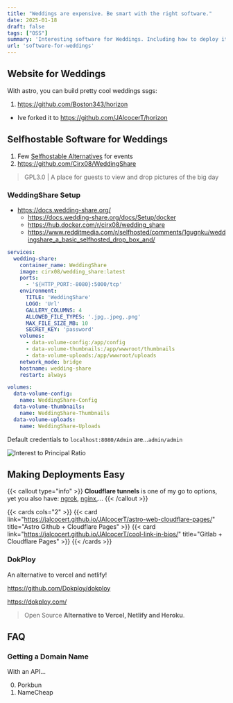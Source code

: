 ```yaml
---
title: "Weddings are expensive. Be smart with the right software."
date: 2025-01-18
draft: false
tags: ["OSS"]
summary: 'Interesting software for Weddings. Including how to deploy it with Dokploy'
url: 'software-for-weddings'
---
```


<!-- 
* Weddings...
* bodas.net
http://divephiphiisland.com/ -->


## Website for Weddings

With astro, you can build pretty cool weddings ssgs:

1. https://github.com/Boston343/horizon
* Ive forked it to https://github.com/JAlcocerT/horizon

## Selfhostable Software for Weddings

1. Few [Selfhostable Alternatives](https://noted.lol/event-photos-and-self-hosting/) for events
2. https://github.com/Cirx08/WeddingShare

> GPL3.0 | A place for guests to view and drop pictures of the big day

### WeddingShare Setup

* https://docs.wedding-share.org/
  * https://docs.wedding-share.org/docs/Setup/docker
  * https://hub.docker.com/r/cirx08/wedding_share
  * https://www.redditmedia.com/r/selfhosted/comments/1gugnku/weddingshare_a_basic_selfhosted_drop_box_and/


```yml
services:
  wedding-share:
    container_name: WeddingShare
    image: cirx08/wedding_share:latest
    ports:
      - '${HTTP_PORT:-8080}:5000/tcp'
    environment:
      TITLE: 'WeddingShare'
      LOGO: 'Url'
      GALLERY_COLUMNS: 4
      ALLOWED_FILE_TYPES: '.jpg,.jpeg,.png'
      MAX_FILE_SIZE_MB: 10
      SECRET_KEY: 'password'
    volumes:
      - data-volume-config:/app/config
      - data-volume-thumbnails:/app/wwwroot/thumbnails
      - data-volume-uploads:/app/wwwroot/uploads
    network_mode: bridge
    hostname: wedding-share
    restart: always

volumes:
  data-volume-config:
    name: WeddingShare-Config
  data-volume-thumbnails:
    name: WeddingShare-Thumbnails
  data-volume-uploads:
    name: WeddingShare-Uploads
```

Default credentials to `localhost:8080/Admin` are...`admin/admin`



![Interest to Principal Ratio](/blog_img/apps/weddingshare.png)


## Making Deployments Easy


{{< callout type="info" >}}
**Cloudflare tunnels** is one of my go to options, yet you also have: [ngrok](https://www.reddit.com/r/selfhosted/comments/10n1h0p/cloudflare_tunnel_alternative/), [nginx](https://jalcocert.github.io/JAlcocerT/get-started-with-flask/),...
{{< /callout >}}

{{< cards cols="2" >}}
  {{< card link="https://jalcocert.github.io/JAlcocerT/astro-web-cloudflare-pages/" title="Astro Github + Cloudflare Pages" >}}
  {{< card link="https://jalcocert.github.io/JAlcocerT/cool-link-in-bios/" title="Gitlab + Cloudflare Pages" >}}
{{< /cards >}}

### DokPloy

An alternative to vercel and netlify!

https://github.com/Dokploy/dokploy

https://dokploy.com/

> Open Source **Alternative to Vercel, Netlify and Heroku**.

## FAQ

### Getting a Domain Name

With an API...

0. Porkbun
1. NameCheap